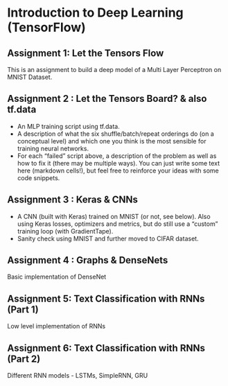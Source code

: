 # Introduction to Deep Learning (TensorFlow)
## Assignment 1: Let the Tensors Flow
This is an assignment to build a deep model of a Multi Layer Perceptron on MNIST Dataset.

## Assignment 2 : Let the Tensors Board? & also tf.data
- An MLP training script using tf.data.
- A description of what the six shuffle/batch/repeat orderings do (on a conceptual level) and which one you think is the most sensible for training neural networks.
- For each “failed” script above, a description of the problem as well as how to fix it (there may be multiple ways). You can just write some text here (markdown cells!), but feel free to reinforce your ideas with some code snippets.

## Assignment 3 : Keras & CNNs
- A CNN (built with Keras) trained on MNIST (or not, see below). Also using Keras losses, optimizers and metrics, but do still use a “custom” training loop (with GradientTape).
- Sanity check using MNIST and further moved to CIFAR dataset.

## Assignment 4 : Graphs & DenseNets
Basic implementation of DenseNet

## Assignment 5: Text Classification with RNNs (Part 1)
Low level implementation of RNNs

## Assignment 6: Text Classification with RNNs (Part 2)
Different RNN models - LSTMs, SimpleRNN, GRU
